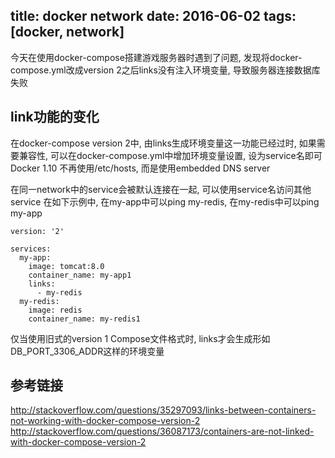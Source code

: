 title: docker network
date: 2016-06-02
tags: [docker, network]
---

今天在使用docker-compose搭建游戏服务器时遇到了问题,
发现将docker-compose.yml改成version 2之后links没有注入环境变量,
导致服务器连接数据库失败
<!--more-->

## link功能的变化

在docker-compose version 2中, 由links生成环境变量这一功能已经过时, 
如果需要兼容性, 可以在docker-compose.yml中增加环境变量设置, 设为service名即可 
Docker 1.10 不再使用/etc/hosts, 而是使用embedded DNS server 

在同一network中的service会被默认连接在一起, 可以使用service名访问其他service
在如下示例中, 在my-app中可以ping my-redis, 在my-redis中可以ping my-app
```
version: '2'

services:
  my-app:
    image: tomcat:8.0
    container_name: my-app1
    links:
      - my-redis
  my-redis:
    image: redis
    container_name: my-redis1
```

仅当使用旧式的version 1 Compose文件格式时, links才会生成形如DB_PORT_3306_ADDR这样的环境变量

## 参考链接
http://stackoverflow.com/questions/35297093/links-between-containers-not-working-with-docker-compose-version-2
http://stackoverflow.com/questions/36087173/containers-are-not-linked-with-docker-compose-version-2

